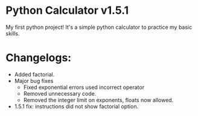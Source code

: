 # Python Calculator v1.5.1
My first python project! It's a simple python calculator to practice my basic skills.

# Changelogs:
- Added factorial.
- Major bug fixes
	- Fixed exponential errors used incorrect operator
	- Removed unnecessary code.
	- Removed the integer limit on exponents, floats now allowed.
- 1.5.1 fix: instructions did not show factorial option.